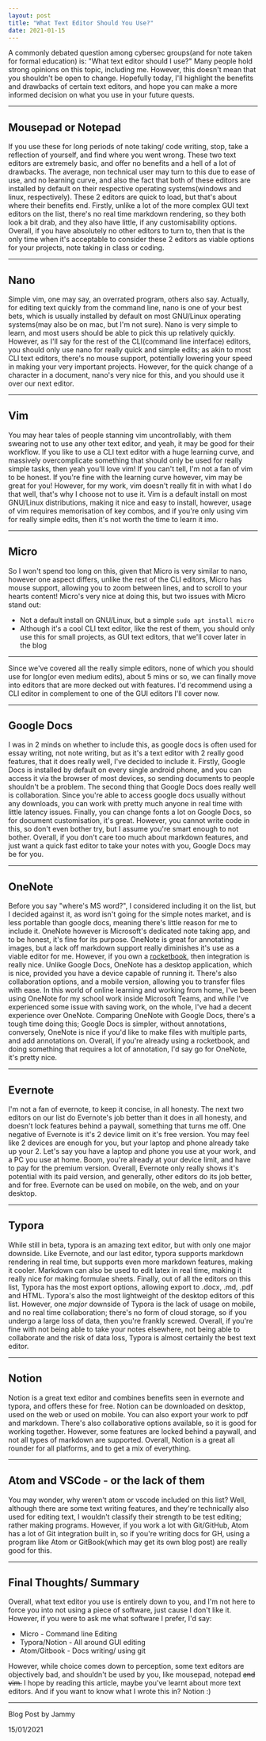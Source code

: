 ```yaml
---
layout: post
title: "What Text Editor Should You Use?"
date: 2021-01-15
---
```

A commonly debated question among cybersec groups(and for note taken for formal education) is: "What text editor should I use?" Many people hold strong opinions on this topic, including me. However, this doesn't mean that you shouldn't be open to change. Hopefully today, I'll highlight the benefits and drawbacks of certain text editors, and hope you can make a more informed decision on what you use in your future quests.

---

## Mousepad or Notepad

If you use these for long periods of note taking/ code writing, stop, take a reflection of yourself, and find where you went wrong. These two text editors are extremely basic, and offer no benefits and a hell of a lot of drawbacks. The average, non technical user may turn to this due to ease of use, and no learning curve, and also the fact that both of these editors are installed by default on their respective operating systems(windows and linux, respectively). These 2 editors are quick to load, but that's about where their benefits end. Firstly, unlike a lot of the more complex GUI text editors on the list, there's no real time markdown rendering, so they both look a bit drab, and they also have little, if any customisability options. Overall, if you have absolutely no other editors to turn to, then that is the only time when it's acceptable to consider these 2 editors as viable options for your projects, note taking in class or coding.

---

## Nano

Simple vim, one may say, an overrated program, others also say. Actually, for editing text quickly from the command line, nano is one of your best bets, which is usually installed by default on most GNU/Linux operating systems(may also be on mac, but I'm not sure). Nano is very simple to learn, and most users should be able to pick this up relatively quickly. However, as I'll say for the rest of the CLI(command line interface) editors, you should only use nano for really quick and simple edits; as akin to most CLI text editors, there's no mouse support, potentially lowering your speed in making your very important projects. However, for the quick change of a character in a document, nano's very nice for this, and you should use it over our next editor.

---

## Vim

You may hear tales of people stanning vim uncontrollably, with them swearing not to use any other text editor, and yeah, it may be good for their workflow. If you like to use a CLI text editor with a huge learning curve, and massively overcomplicate something that should only be used for really simple tasks, then yeah you'll love vim! If you can't tell, I'm not a fan of vim to be honest. If you're fine with the learning curve however, vim may be great for you! However, for my work, vim doesn't really fit in with what I do that well, that's why I choose not to use it. Vim is a default install on most GNU/Linux distributions, making it nice and easy to install, however, usage of vim requires memorisation of key combos, and if you're only using vim for really simple edits, then it's not worth the time to learn it imo.

---

## Micro

So I won't spend too long on this, given that Micro is very similar to nano, however one aspect differs, unlike the rest of the CLI editors, Micro has mouse support, allowing you to zoom between lines, and to scroll to your hearts content! Micro's very nice at doing this, but two issues with Micro stand out:

- Not a default install on GNU/Linux, but a simple `sudo apt install micro`
- Although it's a cool CLI text editor, like the rest of them, you should only use this for small projects, as GUI text editors, that we'll cover later in the blog

---

Since we've covered all the really simple editors, none of which you should use for long(or even medium edits), about 5 mins or so, we can finally move into editors that are more decked out with features. I'd recommend using a CLI editor in complement to one of the GUI editors I'll cover now.

---

## Google Docs

I was in 2 minds on whether to include this, as google docs is often used for essay writing, not note writing, but as it's a text editor with 2 really good features, that it does really well, I've decided to include it. Firstly, Google Docs is installed by default on every single android phone, and you can access it via the browser of most devices, so sending documents to people shouldn't be a problem. The second thing that Google Docs does really well is collaboration. Since you're able to access google docs usually without any downloads, you can work with pretty much anyone in real time with little latency issues. Finally, you can change fonts a lot on Google Docs, so for document customisation, it's great. However, you cannot write code in this, so don't even bother try, but I assume you're smart enough to not bother. Overall, if you don't care too much about markdown features, and just want a quick fast editor to take your notes with you, Google Docs may be for you.

---

## OneNote

Before you say "where's MS word?", I considered including it on the list, but I decided against it, as word isn't going for the simple notes market, and is less portable than google docs, meaning there's little reason for me to include it. OneNote however is Microsoft's dedicated note taking app, and to be honest, it's fine for its purpose. OneNote is great for annotating images, but a lack off markdown support really diminishes it's use as a viable editor for me.  However, if you own a [rocketbook](https://getrocketbook.co.uk/), then integration is really nice. Unlike Google Docs, OneNote has a desktop application, which is nice, provided you have a device capable of running it. There's also collaboration options, and a mobile version, allowing you to transfer files with ease. In this world of online learning and working from home, I've been using OneNote for my school work inside Microsoft Teams, and while I've experienced some issue with saving work, on the whole, I've had a decent experience over OneNote. Comparing OneNote with Google Docs, there's a tough time doing this; Google Docs is simpler, without annotations, conversely, OneNote is nice if you'd like to make files with multiple parts, and add annotations on. Overall, if you're already using a rocketbook, and doing something that requires a lot of annotation, I'd say go for OneNote, it's pretty nice.

---

## Evernote

I'm not a fan of evernote, to keep it concise, in all honesty. The next two editors on our list do Evernote's job better than it does in all honesty, and doesn't lock features behind a paywall, something that turns me off. One negative of Evernote is it's 2 device limit on it's free version. You may feel like 2 devices are enough for you, but your laptop and phone already take up your 2. Let's say you have a laptop and phone you use at your work, and a PC you use at home. Boom, you're already at your device limit, and have to pay for the premium version. Overall, Evernote only really shows it's potential with its paid version, and generally, other editors do its job better, and for free. Evernote can be used on mobile, on the web, and on  your desktop.

---

## Typora

While still in beta, typora is an amazing text editor, but with only one major downside. Like Evernote, and our last editor, typora supports markdown rendering in real time, but supports even more markdown features, making it cooler. Markdown can also be used to edit latex in real time, making it really nice for making formulae sheets. Finally, out of all the editors on this list, Typora has the most export options, allowing export to .docx, .md, .pdf and HTML. Typora's also the most lightweight of the desktop editors of this list. However, one *major* downside of Typora is the lack of usage on mobile, and no real time collaboration; there's no form of cloud storage, so if you undergo a large loss of data, then you're frankly screwed.  Overall, if you're fine with not being able to take your notes elsewhere, not being able to collaborate and the risk of data loss, Typora is almost certainly the best text editor.

---

## Notion

Notion is a great text editor and combines benefits seen in evernote and typora, and offers these for free. Notion can be downloaded on desktop, used on the web or used on mobile. You can also export your work to pdf and markdown. There's also collaborative options available, so it is good for working together. However, some features are locked behind a paywall, and not all types of markdown are supported. Overall, Notion is a great all rounder for all platforms, and to get a mix of everything.

---

## Atom and VSCode - or the lack of them

You may wonder, why weren't atom or vscode included on this list? Well, although there are some text writing features, and they're technically also used for editing text, I wouldn't classify their strength to be test editing; rather making programs. However, if you work a lot with Git/GitHub, Atom has a lot of Git integration built in, so if you're writing docs for GH, using a program like Atom or GitBook(which may get its own blog post) are really good for this.

---



## Final Thoughts/ Summary

Overall, what text editor you use is entirely down to you, and I'm not here to force you into not using a piece of software, just cause I don't like it. However, if you were to ask me what software I prefer, I'd say:

- Micro - Command line Editing
- Typora/Notion - All around GUI editing
- Atom/Gitbook - Docs writing/ using git

However, while choice comes down to perception, some text editors are objectively bad, and shouldn't be used by you, like mousepad, notepad ~~and vim.~~  I hope by reading this article, maybe you've learnt about more text editors. And if you want to know what I wrote this in? Notion :)

---

Blog Post by Jammy

15/01/2021
